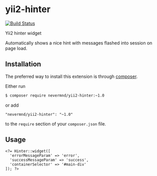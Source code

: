 # yii2-hinter

[![Build Status](https://travis-ci.org/nevermnd/yii2-hinter.svg?branch=master)](https://travis-ci.org/nevermnd/yii2-hinter)

Yii2 hinter widget

Automatically shows a nice hint with messages flashed into session on page load.

## Installation
The preferred way to install this extension is through [composer](http://getcomposer.org/download/).

Either run

```bash
$ composer require nevermnd/yii2-hinter:~1.0
```

or add

```
"nevermnd/yii2-hinter": "~1.0"
```

to the `require` section of your `composer.json` file.

## Usage

```
<?= Hinter::widget([
  'errorMessageParam' => 'error',
  'successMessageParam' => 'success',
  'containerSelector' => '#main-div'
]); ?>
